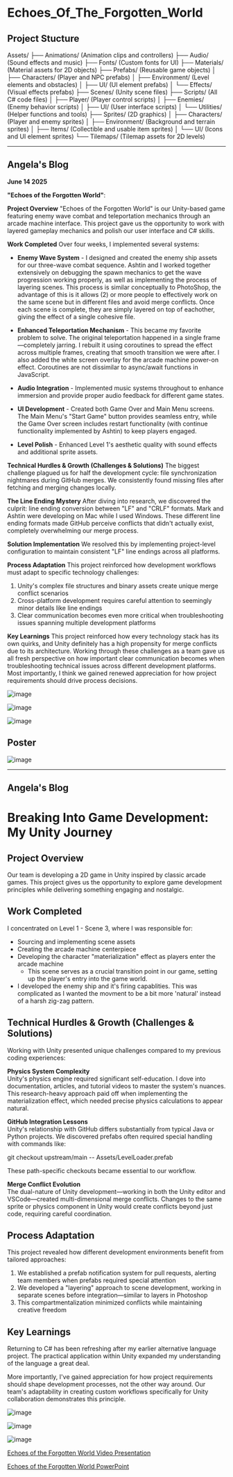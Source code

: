 # Echoes_Of_The_Forgotten_World

## Project Stucture

Assets/
├── Animations/ (Animation clips and controllers)
├── Audio/ (Sound effects and music)
├── Fonts/ (Custom fonts for UI)
├── Materials/ (Material assets for 2D objects)
├── Prefabs/ (Reusable game objects)
│ ├── Characters/ (Player and NPC prefabs)
│ ├── Environment/ (Level elements and obstacles)
│ ├── UI/ (UI element prefabs)
│ └── Effects/ (Visual effects prefabs)
├── Scenes/ (Unity scene files)
├── Scripts/ (All C# code files)
│ ├── Player/ (Player control scripts)
│ ├── Enemies/ (Enemy behavior scripts)
│ ├── UI/ (User interface scripts)
│ └── Utilities/ (Helper functions and tools)
├── Sprites/ (2D graphics)
│ ├── Characters/ (Player and enemy sprites)
│ ├── Environment/ (Background and terrain sprites)
│ ├── Items/ (Collectible and usable item sprites)
│ └── UI/ (Icons and UI element sprites)
└── Tilemaps/ (Tilemap assets for 2D levels)



--------------------------------------------------------------------------------------------------------------------------------------------------------------------------------------------------------------------------------------



## **Angela's Blog**
**June 14 2025**

**"Echoes of the Forgotten World"**:

**Project Overview**
"Echoes of the Forgotten World" is our Unity-based game featuring enemy wave combat and teleportation mechanics through an arcade machine interface. This project gave us the opportunity to work with layered gameplay mechanics and polish our user interface and C# skills.

**Work Completed**
Over four weeks, I implemented several systems:

* **Enemy Wave System** - I designed and created the enemy ship assets for our three-wave combat sequence. Ashtin and I worked together extensively on debugging the spawn mechanics to get the wave progression working properly, as well as implementing the process of layering scenes. This process is similar conceptually to PhotoShop, the advantage of this is it allows (2) or more people to effectively work on the same scene but in different files and avoid merge conflicts. Once each scene is complete, they are simply layered on top of eachother, giving the effect of a single cohesive file.

* **Enhanced Teleportation Mechanism** - This became my favorite problem to solve. The original teleportation happened in a single frame—completely jarring. I rebuilt it using coroutines to spread the effect across multiple frames, creating that smooth transition we were after. I also added the white screen overlay for the arcade machine power-on effect. Coroutines are not dissimilar to async/await functions in JavaScript.
  
* **Audio Integration** - Implemented music systems throughout to enhance immersion and provide proper audio feedback for different game states.

* **UI Development** - Created both Game Over and Main Menu screens. The Main Menu's "Start Game" button provides seamless entry, while the Game Over screen includes restart functionality (with continue functionality implemented by Ashtin) to keep players engaged.

* **Level Polish** - Enhanced Level 1's aesthetic quality with sound effects and additional sprite assets.

**Technical Hurdles & Growth (Challenges & Solutions)**
The biggest challenge plagued us for half the development cycle: file synchronization nightmares during GitHub merges. We consistently found missing files after fetching and merging changes locally.

**The Line Ending Mystery** After diving into research, we discovered the culprit: line ending conversion between "LF" and "CRLF" formats. Mark and Ashtin were developing on Mac while I used Windows. These different line ending formats made GitHub perceive conflicts that didn't actually exist, completely overwhelming our merge process.

**Solution Implementation** We resolved this by implementing project-level configuration to maintain consistent "LF" line endings across all platforms.

**Process Adaptation**
This project reinforced how development workflows must adapt to specific technology challenges:

1. Unity's complex file structures and binary assets create unique merge conflict scenarios
2. Cross-platform development requires careful attention to seemingly minor details like line endings
3. Clear communication becomes even more critical when troubleshooting issues spanning multiple development platforms

**Key Learnings**
This project reinforced how every technology stack has its own quirks, and Unity definitely has a high propensity for merge conflicts due to its architecture. Working through these challenges as a team gave us all fresh perspective on how important clear communication becomes when troubleshooting technical issues across different development platforms. Most importantly, I think we gained renewed appreciation for how project requirements should drive process decisions. 


![image](https://github.com/user-attachments/assets/5b57caf5-401d-41fb-9e9c-3fe4d9f20ceb)

![image](https://github.com/user-attachments/assets/100947e2-8aac-46d3-9ec2-3f9b6f50b115)

![image](https://github.com/user-attachments/assets/b1dc2624-d786-4f6a-b89f-bae1a0605abe)


## Poster

![image](https://github.com/user-attachments/assets/86c8d75f-e8b4-4532-b8b9-a634450a71e5)






--------------------------------------------------------------------------------------------------------------------------------------------------------------------------------------------------------------------------------------





## Angela's Blog 
# Breaking Into Game Development: My Unity Journey

## Project Overview
Our team is developing a 2D game in Unity inspired by classic arcade games. This project gives us the opportunity to explore game development principles while delivering something engaging and nostalgic.

## Work Completed
I concentrated on Level 1 - Scene 3, where I was responsible for:
- Sourcing and implementing scene assets
- Creating the arcade machine centerpiece
- Developing the character "materialization" effect as players enter the arcade machine
    - This scene serves as a crucial transition point in our game, setting up the player's entry into the game world.
- I developed the enemy ship and it's firing capablities. This was complicated as I wanted the movment to be a bit more 'natural' instead of a harsh zig-zag pattern.

## Technical Hurdles & Growth (Challenges & Solutions)
Working with Unity presented unique challenges compared to my previous coding experiences:

**Physics System Complexity**  
Unity's physics engine required significant self-education. I dove into documentation, articles, and tutorial videos to master the system's nuances. This research-heavy approach paid off when implementing the materialization effect, which needed precise physics calculations to appear natural.

**GitHub Integration Lessons**  
Unity's relationship with GitHub differs substantially from typical Java or Python projects. We discovered prefabs often required special handling with commands like:

git checkout upstream/main -- Assets/LevelLoader.prefab

These path-specific checkouts became essential to our workflow.

**Merge Conflict Evolution**  
The dual-nature of Unity development—working in both the Unity editor and VSCode—created multi-dimensional merge conflicts. Changes to the same sprite or physics component in Unity would create conflicts beyond just code, requiring careful coordination.

## Process Adaptation
This project revealed how different development environments benefit from tailored approaches:

1. We established a prefab notification system for pull requests, alerting team members when prefabs required special attention
2. We developed a "layering" approach to scene development, working in separate scenes before integration—similar to layers in Photoshop
3. This compartmentalization minimized conflicts while maintaining creative freedom

## Key Learnings
Returning to C# has been refreshing after my earlier alternative language project. The practical application within Unity expanded my understanding of the language a great deal.

More importantly, I've gained appreciation for how project requirements should shape development processes, not the other way around. Our team's adaptability in creating custom workflows specifically for Unity collaboration demonstrates this principle.

![image](https://github.com/user-attachments/assets/30294288-f681-4254-84b6-d696ee3386ce)

![image](https://github.com/user-attachments/assets/34def04f-06c0-402d-bcc6-34cfd49b1d89)

![image](https://github.com/user-attachments/assets/39ae1387-0ce0-4389-b64d-41cb4b39de74)

[Echoes of the Forgotten World Video Presentation](https://youtu.be/C_ioHrTwdL4)

[Echoes of the Forgotten World PowerPoint](CapstonePresentation.pdf)
